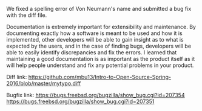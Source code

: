 We fixed a spelling error of Von Neumann's name and submitted a bug fix with the diff file.

Documentation is extremely important for extensibility and maintenance. By documenting exactly how a software is meant to be used and how it is implemented, other developers will be able to gain insight as to what is expected by the users, and in the case of finding bugs, developers will be able to easily identify discrepancies and fix the errors. I learned that maintaining a good documentation is as important as the product itself as it will help people understand and fix any potential problems in your product.

Diff link:
https://github.com/mbu13/Intro-to-Open-Source-Spring-2016/blob/master/mytypo.diff

Bugfix link:
https://bugs.freebsd.org/bugzilla/show_bug.cgi?id=207354
https://bugs.freebsd.org/bugzilla/show_bug.cgi?id=207351
